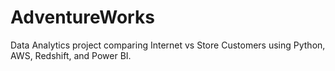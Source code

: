 # AdventureWorks
Data Analytics project comparing Internet vs Store Customers using Python, AWS, Redshift, and Power BI.
